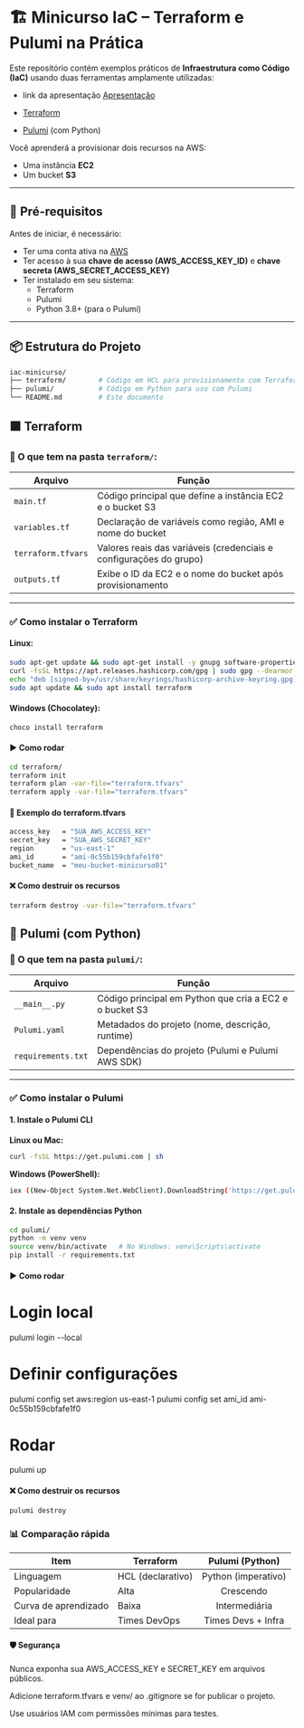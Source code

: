 # 🏗️ Minicurso IaC – Terraform e Pulumi na Prática

Este repositório contém exemplos práticos de **Infraestrutura como Código (IaC)** usando duas ferramentas amplamente utilizadas: 

- link da apresentação [Apresentação](https://docs.google.com/presentation/d/1SFCYiH5zLhferloK-h2FgZ6cBq0lM36fpBEx4RgtdRU/edit?usp=sharing)

- [Terraform](https://www.terraform.io/)
- [Pulumi](https://www.pulumi.com/) (com Python)

Você aprenderá a provisionar dois recursos na AWS:
- Uma instância **EC2**
- Um bucket **S3**

---

## 🔧 Pré-requisitos

Antes de iniciar, é necessário:

- Ter uma conta ativa na [AWS](https://aws.amazon.com/)
- Ter acesso à sua **chave de acesso (AWS_ACCESS_KEY_ID)** e **chave secreta (AWS_SECRET_ACCESS_KEY)**
- Ter instalado em seu sistema:
  - Terraform
  - Pulumi
  - Python 3.8+ (para o Pulumi)

---

## 📦 Estrutura do Projeto

```bash
iac-minicurso/
├── terraform/        # Código em HCL para provisionamento com Terraform
├── pulumi/           # Código em Python para uso com Pulumi
└── README.md         # Este documento
```

## 🟩 Terraform

### 📂 O que tem na pasta `terraform/`:

| Arquivo            | Função                                                                 |
|--------------------|------------------------------------------------------------------------|
| `main.tf`          | Código principal que define a instância EC2 e o bucket S3              |
| `variables.tf`     | Declaração de variáveis como região, AMI e nome do bucket              |
| `terraform.tfvars` | Valores reais das variáveis (credenciais e configurações do grupo)     |
| `outputs.tf`       | Exibe o ID da EC2 e o nome do bucket após provisionamento              |

---

### ✅ Como instalar o Terraform

#### Linux:

```bash
sudo apt-get update && sudo apt-get install -y gnupg software-properties-common curl
curl -fsSL https://apt.releases.hashicorp.com/gpg | sudo gpg --dearmor -o /usr/share/keyrings/hashicorp-archive-keyring.gpg
echo "deb [signed-by=/usr/share/keyrings/hashicorp-archive-keyring.gpg] https://apt.releases.hashicorp.com $(lsb_release -cs) main" | sudo tee /etc/apt/sources.list.d/hashicorp.list
sudo apt update && sudo apt install terraform
```

#### Windows (Chocolatey):
```bash
choco install terraform
```

#### ▶️ Como rodar

```bash
cd terraform/
terraform init
terraform plan -var-file="terraform.tfvars"
terraform apply -var-file="terraform.tfvars"
```

#### 🧾 Exemplo do terraform.tfvars

```bash
access_key   = "SUA_AWS_ACCESS_KEY"
secret_key   = "SUA_AWS_SECRET_KEY"
region       = "us-east-1"
ami_id       = "ami-0c55b159cbfafe1f0"
bucket_name  = "meu-bucket-minicurso01"
```

#### ❌ Como destruir os recursos
```bash
terraform destroy -var-file="terraform.tfvars"
``` 

## 🐍 Pulumi (com Python)

### 📂 O que tem na pasta `pulumi/`:

| Arquivo            | Função                                                         |
|--------------------|----------------------------------------------------------------|
| `__main__.py`      | Código principal em Python que cria a EC2 e o bucket S3        |
| `Pulumi.yaml`      | Metadados do projeto (nome, descrição, runtime)                |
| `requirements.txt` | Dependências do projeto (Pulumi e Pulumi AWS SDK)              |

---

### ✅ Como instalar o Pulumi

#### 1. Instale o Pulumi CLI

**Linux ou Mac:**

```bash
curl -fsSL https://get.pulumi.com | sh
```


**Windows (PowerShell):**
```bash
iex ((New-Object System.Net.WebClient).DownloadString('https://get.pulumi.com/install.ps1'))
```

####  2. Instale as dependências Python
```bash
cd pulumi/
python -m venv venv
source venv/bin/activate   # No Windows: venv\Scripts\activate
pip install -r requirements.txt
```

#### ▶️ Como rodar

# Login local
pulumi login --local

# Definir configurações
pulumi config set aws:region us-east-1
pulumi config set ami_id ami-0c55b159cbfafe1f0

# Rodar
pulumi up


#### ❌ Como destruir os recursos
```bash
pulumi destroy
```


### 📊 Comparação rápida

| Item                 | Terraform         |   Pulumi (Python)   |
| -------------------- | ----------------- | :-----------------: |
| Linguagem            | HCL (declarativo) | Python (imperativo) |
| Popularidade         | Alta              |      Crescendo      |
| Curva de aprendizado | Baixa             |    Intermediária    |
| Ideal para           | Times DevOps      | Times Devs + Infra  |


#### 🛡️ Segurança

Nunca exponha sua AWS_ACCESS_KEY e SECRET_KEY em arquivos públicos.

Adicione terraform.tfvars e venv/ ao .gitignore se for publicar o projeto.

Use usuários IAM com permissões mínimas para testes.
